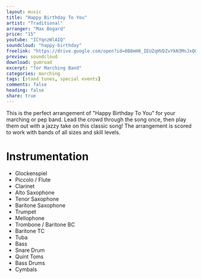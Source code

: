 ```yaml
---
layout: music
title: "Happy Birthday To You"
artist: "Traditional"
arranger: "Max Bogard"
price: "15"
youtube: "ICYqnzWlAIQ"
soundcloud: "happy-birthday"
freelink: "https://drive.google.com/open?id=0B8mH8_IEUZqHVDZvYkN3MnJxQ0E"
preview: soundcloud
download: gumroad
excerpt: "for Marching Band"
categories: marching
tags: [stand tunes, special events]
comments: false
heading: false
share: true
---
```

This is the perfect arrangement of "Happy Birthday To You" for your marching or pep band. Lead the crowd through the song once, then play them out with a jazzy take on this classic song! The arrangement is scored to work with bands of all sizes and skill levels.

# Instrumentation
* Glockenspiel
* Piccolo / Flute
* Clarinet
* Alto Saxophone
* Tenor Saxophone
* Baritone Saxophone
* Trumpet
* Mellophone
* Trombone / Baritone BC
* Baritone TC
* Tuba
* Bass
* Snare Drum
* Quint Toms
* Bass Drums
* Cymbals
